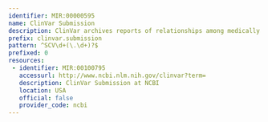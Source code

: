 ```yaml
---
identifier: MIR:00000595
name: ClinVar Submission
description: ClinVar archives reports of relationships among medically important variants and phenotypes. It records human variation, interpretations of the relationship specific variations to human health, and supporting evidence for each interpretation. Each ClinVar record (RCV identifier) represents an aggregated view of interpretations of the same variation and condition from one or more submitters. Submissions for individual variation/phenotype combinations (SCV identifier) are also collected and made available separately. This collection references submissions, and is based on SCV accession.
prefix: clinvar.submission
pattern: ^SCV\d+(\.\d+)?$
prefixed: 0
resources:
 - identifier: MIR:00100795
   accessurl: http://www.ncbi.nlm.nih.gov/clinvar?term=
   description: ClinVar Submission at NCBI
   location: USA
   official: false
   provider_code: ncbi
---
```

